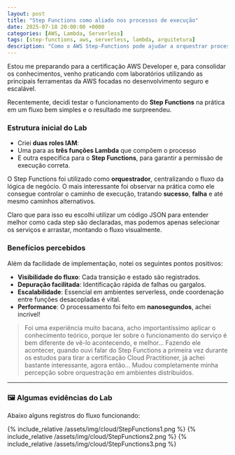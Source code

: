 ```yaml
---
layout: post
title: "Step Functions como aliado nos processos de execução"
date: 2025-07-18 20:00:00 +0000
categories: [AWS, Lambda, Serverless]
tags: [step-functions, aws, serverless, lambda, arquitetura]
description: "Como o AWS Step-Functions pode ajudar a orquestrar processos serverless com eficiência e visibilidade."
---
```


Estou me preparando para a certificação AWS Developer e, para consolidar os conhecimentos, venho praticando com laboratórios utilizando as principais ferramentas da AWS focadas no desenvolvimento seguro e escalável.

Recentemente, decidi testar o funcionamento do **Step Functions** na prática em um fluxo bem simples e o resultado me surpreendeu.

### Estrutura inicial do Lab

- Criei **duas roles IAM**:
- Uma para as **três funções Lambda** que compõem o processo
- E outra específica para o **Step Functions**, para garantir a permissão de execução correta.

O Step Functions foi utilizado como **orquestrador**, centralizando o fluxo da lógica de negócio. O mais interessante foi observar na prática como ele consegue controlar o caminho de execução, tratando **sucesso**, **falha** e até mesmo caminhos alternativos.

Claro que para isso eu escolhi utilizar um código JSON para entender melhor como cada step são declaradas, mas podemos apenas selecionar os serviços e arrastar, montando o fluxo visualmente.

### Benefícios percebidos

Além da facilidade de implementação, notei os seguintes pontos positivos:

- **Visibilidade do fluxo**: Cada transição e estado são registrados.
- **Depuração facilitada**: Identificação rápida de falhas ou gargalos.
- **Escalabilidade**: Essencial em ambientes serverless, onde coordenação entre funções desacopladas é vital.
- **Performance**: O processamento foi feito em **nanosegundos**, achei incrível!

> Foi uma experiência muito bacana, acho importantíssimo aplicar o conhecimento teórico, porque ler sobre o funcionamento do serviço é bem diferente de vê-lo acontecendo, e melhor... Fazendo ele acontecer, quando ouvi falar do Step Functions a primeira vez durante os estudos para tirar a certificação Cloud Practitioner, já achei bastante interessante, agora então... Mudou completamente minha percepção sobre orquestração em ambientes distribuídos.

---

### 🖼️ Algumas evidências do Lab

Abaixo alguns registros do fluxo funcionando:

{% include_relative /assets/img/cloud/StepFunctions1.png %}
{% include_relative /assets/img/cloud/StepFunctions2.png %}
{% include_relative /assets/img/cloud/StepFunctions3.png %}
